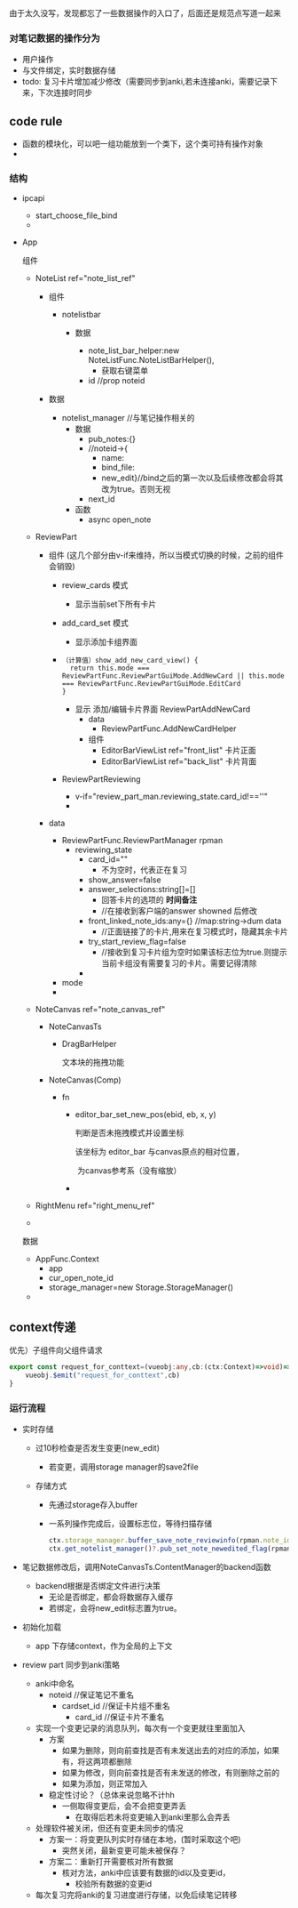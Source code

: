 由于太久没写，发现都忘了一些数据操作的入口了，后面还是规范点写道一起来



### 对笔记数据的操作分为

- 用户操作
- 与文件绑定，实时数据存储
- todo: 复习卡片增加减少修改（需要同步到anki,若未连接anki，需要记录下来，下次连接时同步

## code rule

- 函数的模块化，可以吧一组功能放到一个类下，这个类可持有操作对象
- 

### 结构

- ipcapi

  - start_choose_file_bind
  - 

- App

  组件

  - NoteList ref="note_list_ref"

    - 组件

      - notelistbar

        - 数据

          - note_list_bar_helper:new NoteListFunc.NoteListBarHelper(),
            - 获取右键菜单
          - id //prop noteid

          

    - 数据

      - notelist_manager //与笔记操作相关的
        - 数据
          - pub_notes:{} 
          - //noteid->{
            - name: 
            - bind_file:
            - new_edit}//bind之后的第一次以及后续修改都会将其改为true。否则无视
          - next_id
        - 函数
          - async open_note

  - ReviewPart 

    - 组件 (这几个部分由v-if来维持，所以当模式切换的时候，之前的组件会销毁)

      - review_cards 模式

        - 显示当前set下所有卡片

      - add_card_set 模式

        - 显示添加卡组界面

      - ```
        （计算值）show_add_new_card_view() {
          return this.mode === ReviewPartFunc.ReviewPartGuiMode.AddNewCard || this.mode === ReviewPartFunc.ReviewPartGuiMode.EditCard
        }
        ```

        - 显示 添加/编辑卡片界面 ReviewPartAddNewCard
          - data
            -  ReviewPartFunc.AddNewCardHelper
          - 组件
            - EditorBarViewList ref="front_list" 卡片正面
            - EditorBarViewList  ref="back_list"  卡片背面
        
      - ReviewPartReviewing

        - v-if="review_part_man.reviewing_state.card_id!==''"
        - 
  
    - data
  
      - ReviewPartFunc.ReviewPartManager rpman
        - reviewing_state
          - card_id=""
            - 不为空时，代表正在复习
          - show_answer=false
          - answer_selections:string[]=[]
            - 回答卡片的选项的 **时间备注**
            - //在接收到客户端的answer showned 后修改
          - front_linked_note_ids:any={} //map:string->dum data
            - //正面链接了的卡片,用来在复习模式时，隐藏其余卡片
          - try_start_review_flag=false
            -  //接收到复习卡片组为空时如果该标志位为true.则提示当前卡组没有需要复习的卡片。需要记得清除
          - 
      - mode
      - 
  
  - NoteCanvas ref="note_canvas_ref"
  
    - NoteCanvasTs
  
      - DragBarHelper
  
        文本块的拖拽功能
  
    - NoteCanvas(Comp)
  
      - fn
  
        - editor_bar_set_new_pos(ebid, eb, x, y)
  
          判断是否未拖拽模式并设置坐标
  
          该坐标为 editor_bar 与canvas原点的相对位置，
  
          ​	为canvas参考系（没有缩放）
  
        - 
  
  - RightMenu ref="right_menu_ref"
  
  - 
  
  数据
  
  - AppFunc.Context
    - app
    - cur_open_note_id
    - storage_manager=new Storage.StorageManager()
  - 

## context传递

优先）子组件向父组件请求

```typescript
export const request_for_conttext=(vueobj:any,cb:(ctx:Context)=>void)=>{
    vueobj.$emit("request_for_conttext",cb)
}
```



### 运行流程

- 实时存储

  - 过10秒检查是否发生变更(new_edit)

    - 若变更，调用storage manager的save2file

  - 存储方式

    - 先通过storage存入buffer

    - 一系列操作完成后，设置标志位，等待扫描存储

      ```typescript
      ctx.storage_manager.buffer_save_note_reviewinfo(rpman.note_id,rpman.card_set_man)
      ctx.get_notelist_manager()?.pub_set_note_newedited_flag(rpman.note_id)
      ```

- 笔记数据修改后，调用NoteCanvasTs.ContentManager的backend函数

  - backend根据是否绑定文件进行决策
    - 无论是否绑定，都会将数据存入缓存
    - 若绑定，会将new_edit标志置为true。

- 初始化加载

  - app 下存储context，作为全局的上下文

- review part 同步到anki策略

  - anki中命名
    - noteid //保证笔记不重名
      - cardset_id //保证卡片组不重名
        - card_id //保证卡片不重名
  - 实现一个变更记录的消息队列，每次有一个变更就往里面加入
    - 方案
      - 如果为删除，则向前查找是否有未发送出去的对应的添加，如果有，将这两项都删除
      - 如果为修改，则向前查找是否有未发送的修改，有则删除之前的
      - 如果为添加，则正常加入
    - 稳定性讨论？（总体来说忽略不计hh
      - 一侧取得变更后，会不会把变更弄丢
        - 在取得后若未将变更输入到anki里那么会弄丢
  - 处理软件被关闭，但还有变更未同步的情况
    - 方案一：将变更队列实时存储在本地，(暂时采取这个吧)
      - 突然关闭，最新变更可能未被保存？
    - 方案二：重新打开需要核对所有数据
      - 核对方法，anki中应该要有数据的id以及变更id，
        - 校验所有数据的变更id
  - 每次复习完将anki的复习进度进行存储，以免后续笔记转移

